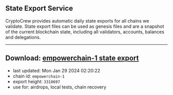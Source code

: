 ## State Export Service
CryptoCrew provides automatic daily state exports for all chains we validate. State export files can be used as genesis files and are a snapshot of the current blockchain state, including all validators, accounts, balances and delegations.

---
**Download: [empowerchain-1 state export](https://dl.ccvalidators.com/SERVICE/empowerchain/empowerchain-1_export_3310697.json)**
---

- last updated: Mon Jan 29 2024 02:20:22
- chain id: `empowerchain-1`
- export height: `3310697`
- use for: airdrops, local tests, chain recovery
